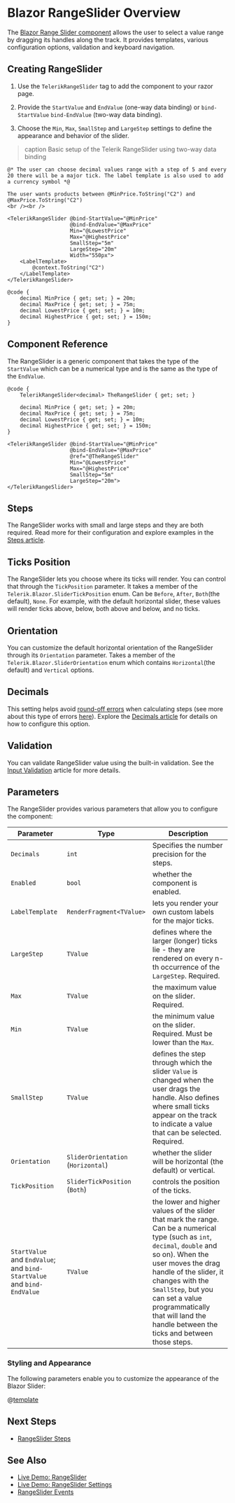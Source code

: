 
# Blazor RangeSlider Overview

The <a href="https://www.telerik.com/blazor-ui/rangeslider" target="_blank">Blazor Range Slider component</a> allows the user to select a value range by dragging its handles along the track. It provides templates, various configuration options, validation and keyboard navigation.

## Creating RangeSlider

1. Use the `TelerikRangeSlider` tag to add the component to your razor page.

1. Provide the `StartValue` and `EndValue` (one-way data binding) or `bind-StartValue` `bind-EndValue` (two-way data binding).

1. Choose the `Min`, `Max`, `SmallStep` and `LargeStep` settings to define the appearance and behavior of the slider.

>caption Basic setup of the Telerik RangeSlider using two-way data binding

````RAZOR
@* The user can choose decimal values range with a step of 5 and every 20 there will be a major tick. The label template is also used to add a currency symbol *@

The user wants products between @MinPrice.ToString("C2") and @MaxPrice.ToString("C2")
<br /><br />

<TelerikRangeSlider @bind-StartValue="@MinPrice"
                    @bind-EndValue="@MaxPrice"
                    Min="@LowestPrice"
                    Max="@HighestPrice"
                    SmallStep="5m"
                    LargeStep="20m"
                    Width="550px">
    <LabelTemplate>
        @context.ToString("C2")
    </LabelTemplate>
</TelerikRangeSlider>

@code {
    decimal MinPrice { get; set; } = 20m;
    decimal MaxPrice { get; set; } = 75m;
    decimal LowestPrice { get; set; } = 10m;
    decimal HighestPrice { get; set; } = 150m;
}
````

## Component Reference

The RangeSlider is a generic component that takes the type of the `StartValue` which can be a numerical type and is the same as the type of the `EndValue`.

````RAZOR
@code {
    TelerikRangeSlider<decimal> TheRangeSlider { get; set; }

    decimal MinPrice { get; set; } = 20m;
    decimal MaxPrice { get; set; } = 75m;
    decimal LowestPrice { get; set; } = 10m;
    decimal HighestPrice { get; set; } = 150m;
}

<TelerikRangeSlider @bind-StartValue="@MinPrice"
                    @bind-EndValue="@MaxPrice"
                    @ref="@TheRangeSlider"
                    Min="@LowestPrice"
                    Max="@HighestPrice"
                    SmallStep="5m"
                    LargeStep="20m">
</TelerikRangeSlider>
````

## Steps

The RangeSlider works with small and large steps and they are both required. Read more for their configuration and explore examples in the [Steps article](slug:rangeslider-steps).

## Ticks Position

The RangeSlider lets you choose where its ticks will render. You can control that through the `TickPosition` parameter. It takes a member of the `Telerik.Blazor.SliderTickPosition` enum. Can be `Before`, `After`, `Both`(the default), `None`. For example, with the default horizontal slider, these values will render ticks above, below, both above and below, and no ticks.

## Orientation

You can customize the default horizontal orientation of the RangeSlider through its `Orientation` parameter. Takes a member of the `Telerik.Blazor.SliderOrientation` enum which contains `Horizontal`(the default) and `Vertical` options.

## Decimals

This setting helps avoid [round-off errors](https://en.wikipedia.org/wiki/Round-off_error) when calculating steps (see more about this type of errors [here](https://en.wikipedia.org/wiki/Floating-point_arithmetic#Accuracy_problems)). Explore the [Decimals article](slug:rangeslider-decimals) for details on how to configure this option.

## Validation

You can validate RangeSlider value using the built-in validation. See the [Input Validation](slug:common-features/input-validation) article for more details.

## Parameters

The RangeSlider provides various parameters that allow you to configure the component:

| Parameter | Type | Description |
| ----------- | ----------- | -------|
| `Decimals` | `int` | Specifies the number precision for the steps.
| `Enabled` | `bool` | whether the component is enabled.
| `LabelTemplate` | `RenderFragment<TValue>` | lets you render your own custom labels for the major ticks.
| `LargeStep` | `TValue` | defines where the larger (longer) ticks lie - they are rendered on every n-th occurrence of the `LargeStep`. Required.
| `Max` | `TValue` | the maximum value on the slider. Required.
| `Min` | `TValue` | the minimum value on the slider. Required. Must be lower than the `Max`.
| `SmallStep` | `TValue` | defines the step through which the slider `Value` is changed when the user drags the handle. Also defines where small ticks appear on the track to indicate a value that can be selected. Required.
| `Orientation` | `SliderOrientation` <br/> (`Horizontal`) | whether the slider will be horizontal (the default) or vertical.
| `TickPosition` | `SliderTickPosition` <br/> (`Both`) | controls the position of the ticks.
| `StartValue` and `EndValue`; and `bind-StartValue` and `bind-EndValue` | `TValue` |the lower and higher values of the slider that mark the range. Can be a numerical type (such as `int`, `decimal`, `double` and so on). When the user moves the drag handle of the slider, it changes with the `SmallStep`, but you can set a value programmatically that will land the handle between the ticks and between those steps.

### Styling and Appearance

The following parameters enable you to customize the appearance of the Blazor Slider:

@[template](/_contentTemplates/slider/common.md#styling-features)

## Next Steps

* [RangeSlider Steps](slug:rangeslider-steps)

## See Also

* [Live Demo: RangeSlider](https://demos.telerik.com/blazor-ui/rangeslider/overview)
* [Live Demo: RangeSlider Settings](https://demos.telerik.com/blazor-ui/rangeslider/customization)
* [RangeSlider Events](slug:rangeslider-events)

